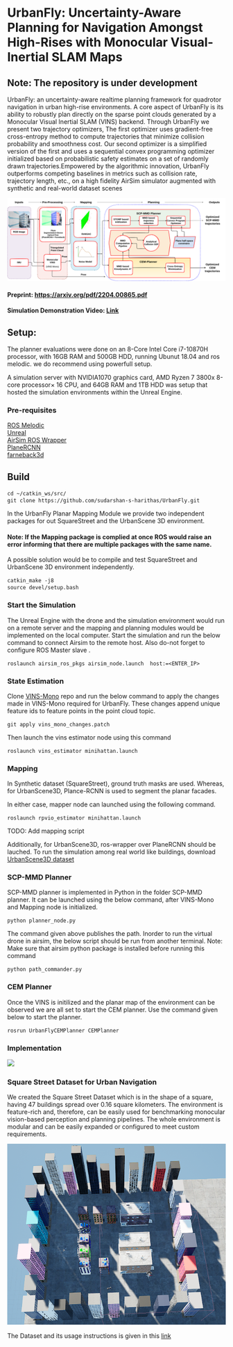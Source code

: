 # UrbanFly: Uncertainty-Aware Planning for Navigation Amongst High-Rises with Monocular Visual-Inertial SLAM Maps

## Note: The repository is under development

UrbanFly: an uncertainty-aware realtime planning framework for quadrotor navigation in urban high-rise environments. A core aspect of UrbanFly is its ability to robustly plan directly on the sparse point clouds generated by a Monocular Visual Inertial SLAM (VINS) backend. Through UrbanFly we present two trajectory optimizers, The first optimizer uses gradient-free cross-entropy method to compute trajectories that minimize collision probability and smoothness cost. Our second optimizer is a simplified version of the first and uses a sequential convex programming optimizer initialized based on probabilistic safety estimates on a set of randomly drawn trajectories.Empowered by the algorithmic innovation, UrbanFly outperforms competing baselines in metrics such as collision rate, trajectory length, etc., on a high fidelity AirSim simulator augmented with synthetic and real-world dataset scenes


![](https://github.com/sudarshan-s-harithas/UrbanFly/blob/main/UrbanFlyCEMPlanner/Images/BlockDiagram.png)

#### Preprint: https://arxiv.org/pdf/2204.00865.pdf
#### Simulation Demonstration Video: [Link](https://www.youtube.com/watch?v=xeoV6GU6MaE&t=3s)


## Setup:

The planner evaluations were done on an 8-Core Intel Core i7-10870H processor, with 16GB RAM and 500GB HDD, running Ubunut 18.04 and ros melodic. we do recommend using powerfull setup.

A simulation server with NVIDIA1070 graphics card, AMD Ryzen 7 3800x 8-core processor× 16 CPU, and 64GB RAM and 1TB HDD was setup that hosted the simulation environments within the Unreal Engine. 

### Pre-requisites

[ROS Melodic](http://wiki.ros.org/melodic/Installation/Ubuntu) <br />
[Unreal](https://docs.unrealengine.com/4.26/en-US/Basics/InstallingUnrealEngine/) <br />
[AirSim ROS Wrapper](https://microsoft.github.io/AirSim/airsim_ros_pkgs/) <br />
[PlaneRCNN](https://github.com/NVlabs/planercnn) <br />
[farneback3d](https://github.com/theHamsta/farneback3d) <br />


## Build

```
cd ~/catkin_ws/src/
git clone https://github.com/sudarshan-s-harithas/UrbanFly.git
```

In the UrbanFly Planar Mapping Module we provide two independent packages for out SquareStreet and the UrbanScene 3D environment. 

#### Note: If the Mapping package is complied at once ROS would raise an error informing that there are multiple packages with the same name. 

A possible solution would be to compile and test SquareStreet and UrbanScene 3D environment independently. 

```
catkin_make -j8
source devel/setup.bash
```


### Start the Simulation 

The Unreal Engine with the drone and the simulation environment would run on a remote server and the mapping and planning modules would be implemented on the local computer. Start the simulation and run the below command to connect Airsim to the remote host. Also do-not forget to configure ROS Master  slave . 
```
roslaunch airsim_ros_pkgs airsim_node.launch  host:=<ENTER_IP>
```
### State Estimation 

Clone [VINS-Mono]() repo and run the below command to apply the changes made in VINS-Mono required for UrbanFly. These changes append unique feature ids to feature points in the point cloud topic. 

```
git apply vins_mono_changes.patch
```

Then launch the vins estimator node using this command

```
roslaunch vins_estimator minihattan.launch
```

### Mapping


In Synthetic dataset (SquareStreet), ground truth masks are used. Whereas, for UrbanScene3D, Plance-RCNN is used to segment the planar facades.

In either case, mapper node can launched using the following command.

```
roslaunch rpvio_estimator minihattan.launch
```
TODO: Add mapping script

Additionally, for UrbanScene3D, ros-wrapper over PlaneRCNN should be lauched.
To run the simulation among real world like buildings, download [UrbanScene3D dataset](https://vcc.tech/UrbanScene3D/) <br />

### SCP-MMD Planner

SCP-MMD planner is implemented in Python in the folder SCP-MMD planner. It can be launched using the below command, after VINS-Mono and Mapping node is initialized.

```
python planner_node.py
```

The command given above publishes the path. Inorder to run the virtual drone in airsim, the below script should be run from another terminal.
Note: Make sure that airsim python package is installed before running this command
```
python path_commander.py
```


### CEM Planner 

Once the VINS is initilized and the planar map of the environment can be observed we are all set to start the CEM planner. Use the command given below to start the planner. 

```
rosrun UrbanFlyCEMPlanner CEMPlanner
```

### Implementation

![](https://github.com/sudarshan-s-harithas/UrbanFly/blob/main/UrbanFlyCEMPlanner/Images/Simulation.gif)


### Square Street Dataset for Urban Navigation

We created the Square Street Dataset which is in the shape of a square, having 47 buildings spread over 0.16 square kilometers. The environment is feature-rich and, therefore, can be easily used for benchmarking monocular vision-based perception and planning pipelines. The whole environment is modular and can be easily expanded or configured to meet custom requirements. 

![](https://github.com/sudarshan-s-harithas/UrbanFly/blob/main/UrbanFlyCEMPlanner/Images/urban_street_square.png)

The Dataset and its usage instructions is given in this [link](https://zenodo.org/record/6615491#.Yp2V0hxBxH5)  

